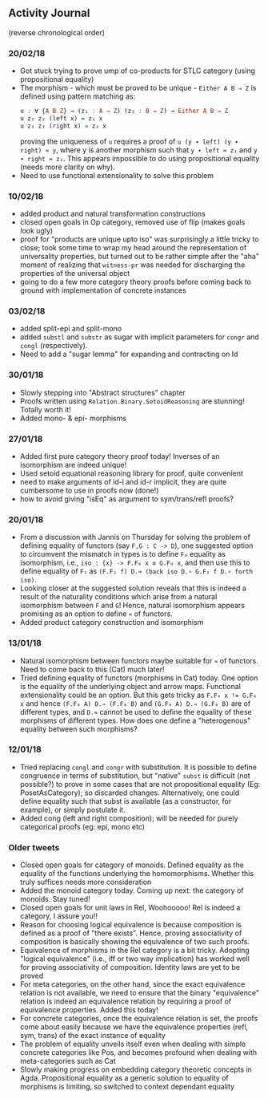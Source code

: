 ## Activity Journal

(reverse chronological order)

### 20/02/18
* Got stuck trying to prove ump of co-products for STLC category (using propositional equality)
* The morphism - which must be proved to be unique - `Either A B ⇒ Z` is defined using pattern matching as:
    ```Haskell
    u : ∀ {A B Z} → (z₁ : A ⇒ Z) (z₂ : B ⇒ Z) → Either A B ⇒ Z
    u z₁ z₂ (left x) = z₁ x
    u z₁ z₂ (right x) = z₂ x 
    ``` 
  proving the uniqueness of `u` requires a proof of `u (y ∙ left) (y ∙ right) ≈ y`, where y is another morphism such that `y ∙ left ≈ z₁` and `y ∙ right ≈ z₂`. This appears impossible to do using propositional equality (needs more clarity on why).
* Need to use functional extensionality to solve this problem

### 10/02/18
* added product and natural transformation constructions
* closed open goals in Op category, removed use of flip (makes goals look ugly)
* proof for "products are unique upto iso" was surprisingly a little tricky to close; took some time to wrap my head around the representation of universality properties, but turned out to be rather simple after the "aha" moment of realizing that `witness-pr` was needed for discharging the properties of the universal object
* going to do a few more category theory proofs before coming back to ground with implementation of concrete instances

### 03/02/18
* added split-epi and split-mono
* added `substl` and `substr` as sugar with implicit parameters for `congr` and `congl` (respectively).
* Need to add a "sugar lemma" for expanding and contracting on Id

### 30/01/18
* Slowly stepping into "Abstract structures" chapter
* Proofs written using `Relation.Binary.SetoidReasoning` are stunning! Totally worth it!
* Added mono- & epi- morphisms

### 27/01/18
* Added first pure category theory proof today! Inverses of an isomorphism are indeed unique!
* Used setoid equational reasoning library for proof, quite convenient
* need to make arguments of id-l and id-r implicit, they are quite cumbersome to use in proofs now (done!)
* how to avoid giving "isEq" as argument to sym/trans/refl proofs?

### 20/01/18

* From a discussion with Jannis on Thursday for solving the problem of defining equality of functors (say `F,G : C -> D`), one suggested option to circumvent the mismatch in types is to define `F₀` equality as isomorphism, i.e., `iso : {x} -> F.F₀ x ≅ G.F₀ x`, and then use this to define equality of `F₁` as `(F.F₁ f) D.≈ (back iso D.∘ G.F₁ f D.∘ forth iso)`. 
* Looking closer at the suggested solution reveals that this is indeed a result of the naturality conditions which arise from a natural isomorphism between `F` and `G`! Hence, natural isomorphism appears promising as an option to define `≈` of functors.
* Added product category construction and isomorphism

### 13/01/18

* Natural isomorphism between functors maybe suitable for `≈` of functors. Need to come back to this (Cat) much later!
* Tried defining equality of functors (morphisms in Cat) today. One option is the equality of the underlying object and arrow maps. Functional extensionality could be an option. But this gets tricky as `F.F₀ x != G.F₀ x` and hence `(F.F₀ A) D.⇒ (F.F₀ B)` and `(G.F₀ A) D.⇒ (G.F₀ B)` are of different types, and `D.≈` cannot be used to define the equality of these morphisms of different types. How does one define a "heterogenous" equality between such morphisms?

### 12/01/18
  
* Tried replacing `congl` and `congr` with substitution. It is possible to define congruence in terms of substitution, but "native" `subst` is difficult (not possible?) to prove in some cases that are not propositional equality (Eg: PosetAsCategory); so discarded changes. Alternatively, one could define equality such that subst is available (as a constructor, for example), or simply postulate it.
* Added cong (left and right composition); will be needed for purely categorical proofs (eg: epi, mono etc)

### Older tweets

* Closed open goals for category of monoids. Defined equality as the equality of the functions underlying the homomorphisms. Whether this truly suffices needs more consideration
* Added the monoid category today. Coming up next: the category of monoids. Stay tuned!
* Closed open goals for unit laws in Rel, Woohooooo! Rel is indeed a category, I assure you!!
* Reason for choosing logical equivalence is because composition is defined as a proof of "there exists". Hence, proving associativity of composition is basically showing the equivalence of two such proofs.
* Equivalence of morphisms in the Rel category is a bit tricky. Adopting "logical equivalence" (i.e., iff or two way implication) has worked well for proving associativity of composition. Identity laws are yet to be proved
* For meta categories, on the other hand, since the exact equivalence relation is not available, we need to ensure that the binary "equivalence" relation is indeed an equivalence relation by requiring a proof of equivalence properties. Added this today!
* For concrete categories, once the equivalence relation is set, the proofs come about easily because we have the equivalence properties (refl, sym, trans) of the exact instance of equality
* The problem of equality unveils itself even when dealing with simple concrete categories like Pos, and becomes profound when dealing with meta-categories such as Cat
* Slowly making progress on embedding category theoretic concepts in Agda. Propositional equality as a generic solution to equality of morphisms is limiting, so switched to context dependant equality
